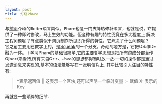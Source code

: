 ```yaml
---
layout: post
title: 灯塔Pharo
---
```

与[前面]()介绍的flutter语言类似，Pharo也是一门支持热修补语言，也就是说，它提供了一种即时修改，马上生效的功能。但这种有趣的特性究竟在多大程度上
解决工程问题呢？有点类似于网页制作所见即所得的特性，它解决了什么问题呢？  
它之前主要用在教学上的，是[Squeak]()的一个分支。奇葩的地方是，它把OS和IDE融为一体。  t
学习Pharo的基础很简单,它的主要哲学思想是把所有的成分都当作Ojbect来看待,所有来自C++、Java的思想都得暂时放一放.一切的操作都是通过
发送消息来实现的,基本的语法能够写在一张明信片上.
其中比较引人注目的特性有:

> ^表示返回值
> || 这表示一个区块,还可以声明一个临时变量
> := 赋值 
> X: 表示的Key

再就是一些琐碎的细节.

